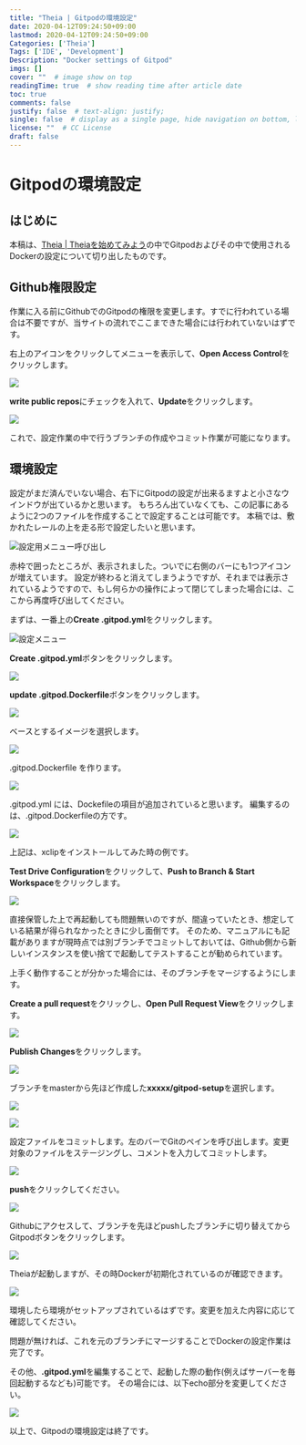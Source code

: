 ```yaml
---
title: "Theia | Gitpodの環境設定"
date: 2020-04-12T09:24:50+09:00
lastmod: 2020-04-12T09:24:50+09:00
Categories: ['Theia']
Tags: ['IDE', 'Development']
Description: "Docker settings of Gitpod"
imgs: []
cover: ""  # image show on top
readingTime: true  # show reading time after article date
toc: true
comments: false
justify: false  # text-align: justify;
single: false  # display as a single page, hide navigation on bottom, like as about page.
license: ""  # CC License
draft: false
---
```


# Gitpodの環境設定

## はじめに

本稿は、[Theia | Theiaを始めてみよう](/theia/theia/)の中でGitpodおよびその中で使用されるDockerの設定について切り出したものです。

## Github権限設定

作業に入る前にGithubでのGitpodの権限を変更します。すでに行われている場合は不要ですが、当サイトの流れでここまできた場合には行われていないはずです。

右上のアイコンをクリックしてメニューを表示して、**Open Access Control**をクリックします。

![](../assets/2020-04-13-14-22-40.png)

**write public repos**にチェックを入れて、**Update**をクリックします。

![](../assets/2020-04-13-14-23-28.png)

これで、設定作業の中で行うブランチの作成やコミット作業が可能になります。

## 環境設定

設定がまだ済んでいない場合、右下にGitpodの設定が出来るますよと小さなウインドウが出ているかと思います。
もちろん出ていなくても、この記事にあるように2つのファイルを作成することで設定することは可能です。
本稿では、敷かれたレールの上を走る形で設定したいと思います。

![設定用メニュー呼び出し](../assets/2020-04-13-00-47-24.png)

赤枠で囲ったところが、表示されました。ついでに右側のバーにも1つアイコンが増えています。
設定が終わると消えてしまうようですが、それまでは表示されているようですので、もし何らかの操作によって閉じてしまった場合には、ここから再度呼び出してください。

まずは、一番上の**Create .gitpod.yml**をクリックします。

![設定メニュー](../assets/2020-04-13-01-07-51.png)

**Create .gitpod.yml**ボタンをクリックします。

![](../assets/2020-04-13-01-01-51.png)

**update .gitpod.Dockerfile**ボタンをクリックします。

![](../assets/2020-04-13-01-05-29.png)

ベースとするイメージを選択します。

![](../assets/2020-04-13-01-13-41.png)

.gitpod.Dockerfile を作ります。

![](../assets/2020-04-13-01-22-10.png)

.gitpod.yml には、Dockefileの項目が追加されていると思います。
編集するのは、.gitpod.Dockerfileの方です。

![](../assets/2020-04-13-01-37-46.png)

上記は、xclipをインストールしてみた時の例です。

**Test Drive Configuration**をクリックして、**Push to Branch & Start Workspace**をクリックします。

![](../assets/2020-04-13-01-41-27.png)


直接保管した上で再起動しても問題無いのですが、間違っていたとき、想定している結果が得られなかったときに少し面倒です。
そのため、マニュアルにも記載がありますが現時点では別ブランチでコミットしておいては、Github側から新しいインスタンスを使い捨てで起動してテストすることが勧められています。

上手く動作することが分かった場合には、そのブランチをマージするようにします。

**Create a pull request**をクリックし、**Open Pull Request View**をクリックします。

![](../assets/2020-04-13-02-02-06.png)

**Publish Changes**をクリックします。

![](../assets/2020-04-13-02-03-07.png)

ブランチをmasterから先ほど作成した**xxxxx/gitpod-setup**を選択します。

![](../assets/2020-04-13-02-03-38.png)


![](../assets/2020-04-13-02-04-06.png)


設定ファイルをコミットします。左のバーでGitのペインを呼び出します。変更対象のファイルをステージングし、コメントを入力してコミットします。

![](../assets/2020-04-13-02-22-30.png)


**push**をクリックしてください。

![](../assets/2020-04-13-02-04-21.png)


Githubにアクセスして、ブランチを先ほどpushしたブランチに切り替えてからGitpodボタンをクリックします。

![](../assets/2020-04-13-02-05-28.png)


Theiaが起動しますが、その時Dockerが初期化されているのが確認できます。

![](../assets/2020-04-13-02-05-43.png)


環境したら環境がセットアップされているはずです。変更を加えた内容に応じて確認してください。

問題が無ければ、これを元のブランチにマージすることでDockerの設定作業は完了です。

その他、**.gitpod.yml**を編集することで、起動した際の動作(例えばサーバーを毎回起動するなども)可能です。
その場合には、以下echo部分を変更してください。

![](../assets/2020-04-13-02-28-55.png)

以上で、Gitpodの環境設定は終了です。